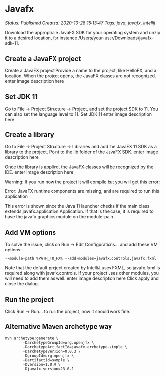 # Javafx

_Status: Published_
_Created: 2020-10-28 15:13:47_
_Tags: java, javafx, intellij_

Download the appropriate JavaFX SDK for your operating system and unzip it to a desired location, for instance /Users/your-user/Downloads/javafx-sdk-11.

## Create a JavaFX project

Create a JavaFX project Provide a name to the project, like HelloFX, and a location. When the project opens, the JavaFX classes are not recognized. enter image description here

## Set JDK 11
Go to File -> Project Structure -> Project, and set the project SDK to 11. You can also set the language level to 11. Set JDK 11 enter image description here

## Create a library
Go to File -> Project Structure -> Libraries and add the JavaFX 11 SDK as a library to the project. Point to the lib folder of the JavaFX SDK. enter image description here

Once the library is applied, the JavaFX classes will be recognized by the IDE. enter image description here

Warning: If you run now the project it will compile but you will get this error:

Error: JavaFX runtime components are missing, and are required to run this application

This error is shown since the Java 11 launcher checks if the main class extends javafx.application.Application. If that is the case, it is required to have the javafx.graphics module on the module-path.

## Add VM options
To solve the issue, click on Run -> Edit Configurations... and add these VM options:
```
--module-path %PATH_TO_FX% --add-modules=javafx.controls,javafx.fxml
```

Note that the default project created by IntelliJ uses FXML, so javafx.fxml is required along with javafx.controls. If your project uses other modules, you will need to add them as well. enter image description here Click apply and close the dialog.

## Run the project
Click Run -> Run... to run the project, now it should work fine.

## Alternative Maven archetype way
```
mvn archetype:generate \
        -DarchetypeGroupId=org.openjfx \
        -DarchetypeArtifactId=javafx-archetype-simple \
        -DarchetypeVersion=0.0.3 \
        -DgroupId=org.openjfx \
        -DartifactId=sample \
        -Dversion=1.0.0 \
        -Djavafx-version=23.0.1
```

